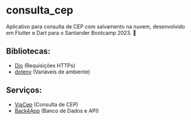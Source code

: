 # consulta_cep

Aplicativo para consulta de CEP com salvamento na nuvem, desenvolvido em Flutter e Dart para o Santander Bootcamp 2023. 📘

## Bibliotecas: 
  - [Dio](https://pub.dev/packages/dio) (Requisições HTTPs)
  - [dotenv](https://pub.dev/packages/dotenv) (Variáveis de ambiente)
## Serviços: 
  - [ViaCep](https://viacep.com.br/) (Consulta de CEP)
  - [Back4App](https://www.back4app.com/) (Banco de Dados e API)

